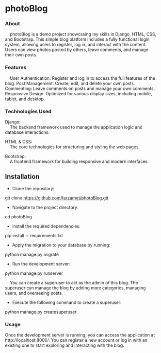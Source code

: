 # photoBlog

### About

&nbsp;&nbsp;&nbsp;&nbsp;photoBlog is a demo project showcasing my skills in Django, HTML, CSS, and Bootstrap. This simple blog platform includes a fully functional login system, allowing users to register, log in, and interact with the content. Users can view photos posted by others, leave comments, and manage their own posts.

### Features

&nbsp;&nbsp;&nbsp;&nbsp;User Authentication: Register and log in to access the full features of the blog.
Post Management: Create, edit, and delete your own posts.
Commenting: Leave comments on posts and manage your own comments.
Responsive Design: Optimized for various display sizes, including mobile, tablet, and desktop.

### Technologies Used

Django:  
&nbsp;&nbsp;&nbsp;&nbsp;The backend framework used to manage the application logic and database interactions.

HTML & CSS:  
&nbsp;&nbsp;&nbsp;&nbsp;The core technologies for structuring and styling the web pages.

Bootstrap:  
 &nbsp;&nbsp;&nbsp;&nbsp;A frontend framework for building responsive and modern interfaces.

## Installation

- Clone the repository:

git clone https://github.com/farzamgt/photoBlog.git

- Navigate to the project directory:

cd photoBlog

- Install the required dependencies:

pip install -r requirements.txt

- Apply the migration to your database by running:

python manage.py migrate

- Run the development server:

python manage.py runserver

&nbsp;&nbsp;&nbsp;&nbsp;You can create a superuser to act as the admin of this blog. The superuser can manage the blog by adding more categories, managing users, and overseeing posts.

- Execute the following command to create a superuser:

python manage.py createsuperuser

### Usage

Once the development server is running, you can access the application at http://localhost:8000/. You can register a new account or log in with an existing one to start exploring and interacting with the blog.
